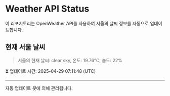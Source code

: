 
# Weather API Status

이 리포지토리는 OpenWeather API를 사용하여 서울의 날씨 정보를 자동으로 업데이트합니다.

## 현재 서울 날씨
> 서울의 현재 날씨: clear sky, 온도: 19.76°C, 습도: 22%

⏳ 업데이트 시간: 2025-04-29 07:11:48 (UTC)

---
자동 업데이트 봇에 의해 관리됩니다.
